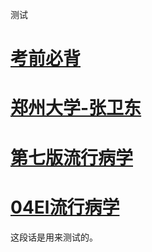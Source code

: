 <div style="display: none;">
这段内容在渲染时不会显示

> **事以密成，语以泄败。**
> 
> 不要发布你要做的事，
> 不要谈论你即将要做的事，
> 你自己知道就好，
> 然后直接去做。
> 当你发布一些东西，
> 并且大声对别人说出来，
> 你几乎就偏离本来的想法。
> 就像你得到的多巴胺激增，
> 就像你知道的，你会得到接近的感觉。
> 如果你真的去做的话。
>
> 你所追求的目标和奖励，
> 是你还未做的工作中。
> 无论你的目标是什么，
> 无论它有多高，
> 无论这个目标有多虚幻，
> 你都要瞄准好这个目标，
> 并弄清你以后是否真的能实现它。
>
> 一个人要想在当前的社会中间不被社会淘汰，
> 其实要做到四点：
> - 第一，树立终身学习的观念，不断地更新知识和观念；
> - 第二，要对外部的世界有相当敏锐的感知，特别是对世界发展的大趋势；
> - 第三，要有长远眼光，不要只顾眼前利益；
> - 第四，不但要有高智商，更要有高情商，要会控制情绪能够把控制情绪做到收放自如。
>
> 真正的勇气是什么？
> 面对敌人的勇气，那只叫匹夫之勇而已，
> 真正的勇气是敢于面对自己，
> 正如鲁迅先生说的：
> “敢于面对惨淡的人生，敢于面对淋漓的鲜血”。
> 那才是真正的勇士。
> 要面对自己的缺点的时候，
> 要敢于面对。
> 把自己每天的所做、每天的错误都记下来，
> 然后，每天看，每天反思，
> 你会感到触目惊心，
> 你就能慢慢地改变。
> 
> 记于2024年3月3日
> 于宁波大学真诚图书馆五楼B区103座位

</div>


测试


# [考前必背](05预防专业课\01流行病学\01考前必背\README.md)

# [郑州大学-张卫东](05预防专业课\01流行病学\02郑州大学-张卫东\README.md)

# [第七版流行病学](05预防专业课\01流行病学\03第七版流行病学\README.md)

# [04El流行病学](05预防专业课\01流行病学\04El流行病学\README.md)


这段话是用来测试的。
